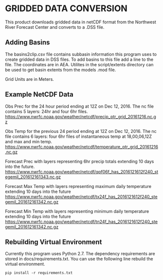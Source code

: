 GRIDDED DATA CONVERSION
=======================
This product downloads gridded data in netCDF format from the Northwest River Forecast Center and converts to a .DSS file.


Adding Basins
----
The basins2clip.csv file contains subbasin information this program uses to create gridded data in DSS files. To add
basins to this file add a line to the file. The coordinates are in AEA. Utilites in the script/extents directory can be
used to get basin extents from the models .mod file.

Grid Units are in Meters.


Example NetCDF Data
----

Obs Prec for the 24 hour period ending at 12Z on Dec 12, 2016.  The nc file contains 5 layers: 24hr and four 6hr files.
https://www.nwrfc.noaa.gov/weather/netcdf/precip_ptr_grid_20161216.nc.gz

Obs Temp for the previous 24 period ending at 12Z on Dec 12, 2016.  The nc file contains 6 layers: four 6hr files of instantaneous temp at 18,00,06,12Z and max and min temp.
https://www.nwrfc.noaa.gov/weather/netcdf/temperature_ptr_grid_20161216.nc.gz

Forecast Prec with layers representing 6hr precip totals extending 10 days into the future.
https://www.nwrfc.noaa.gov/weather/netcdf/qpf06f_has_2016121612f240_stegemil_201612161343.nc.gz

Forecast Max Temp with layers representing maximum daily temperature extending 10 days into the future
https://www.nwrfc.noaa.gov/weather/netcdf/tx24f_has_2016121612f240_stegemil_201612161342.nc.gz

Forecast Min Temp with layers representing minimum daily temperature extending 10 days into the future
https://www.nwrfc.noaa.gov/weather/netcdf/tn24f_has_2016121612f240_stegemil_201612161342.nc.gz

Rebuilding Virtual Environment
------------------------------
Currently this program uses Python 2.7. The dependency requirements are stored in docs/requirements.txt. You can use the following line rebuild the virtual environment.

`pip install -r requirements.txt`

